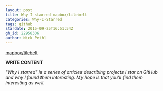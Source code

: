 ```yaml
---
layout: post
title: Why I starred mapbox/tilebelt
categories: Why-I-Starred
tags: github
stardate: 2015-09-25T16:51:54Z
gh_id: 22958306
author: Nick Peihl
---
```


[mapbox/tilebelt](https://github.com/mapbox/tilebelt)

**WRITE CONTENT**

*"Why I starred" is a series of articles describing projects I star on GitHub and why I found them interesting. My hope is that you'll find them interesting as well.*

